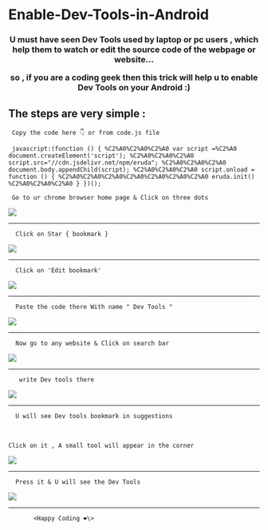 # Enable-Dev-Tools-in-Android

<h3 align="center"> U must have seen Dev Tools used by laptop or pc users ,
which help them to watch or edit the source code of the webpage or website... 

so , if you are a coding geek then this trick will help u to 
enable Dev Tools on your Android :) </h3>

<h2> The steps are very simple : </h2> 

<p align="center">

     
     Copy the code here 👇 or from code.js file

```
 javascript:(function () { %C2%A0%C2%A0%C2%A0 var script =%C2%A0 document.createElement('script'); %C2%A0%C2%A0%C2%A0 script.src="//cdn.jsdelivr.net/npm/eruda"; %C2%A0%C2%A0%C2%A0 document.body.appendChild(script); %C2%A0%C2%A0%C2%A0 script.onload = function () { %C2%A0%C2%A0%C2%A0%C2%A0%C2%A0%C2%A0%C2%A0 eruda.init() %C2%A0%C2%A0%C2%A0 } })();
 ```


     
    
     Go to ur chrome browser home page & Click on three dots 
     
<img src="./IMG_20220114_112753.jpg">
<hr>
     
      Click on Star { bookmark }
<img src="./IMG_20220114_112846.jpg">
<hr>
     
      Click on 'Edit bookmark'
<img src="./IMG_20220114_113653.jpg">
<hr>

      Paste the code there With name " Dev Tools "
<img src="./IMG_20220114_113731.jpg">
<hr>

      Now go to any website & Click on search bar
<img src="./IMG_20220114_113808.jpg">
<hr>

       write Dev tools there 
<img src="./IMG_20220114_113912.jpg">
<hr>

      U will see Dev tools bookmark in suggestions 
<br>

     
    Click on it , A small tool will appear in the corner

<img src="./IMG_20220114_113944.jpg">
<hr>

      Press it & U will see the Dev Tools
 <img src="./IMG_20220114_113957.jpg">
<hr>



    
           <Happy Coding ❤️\>
    
